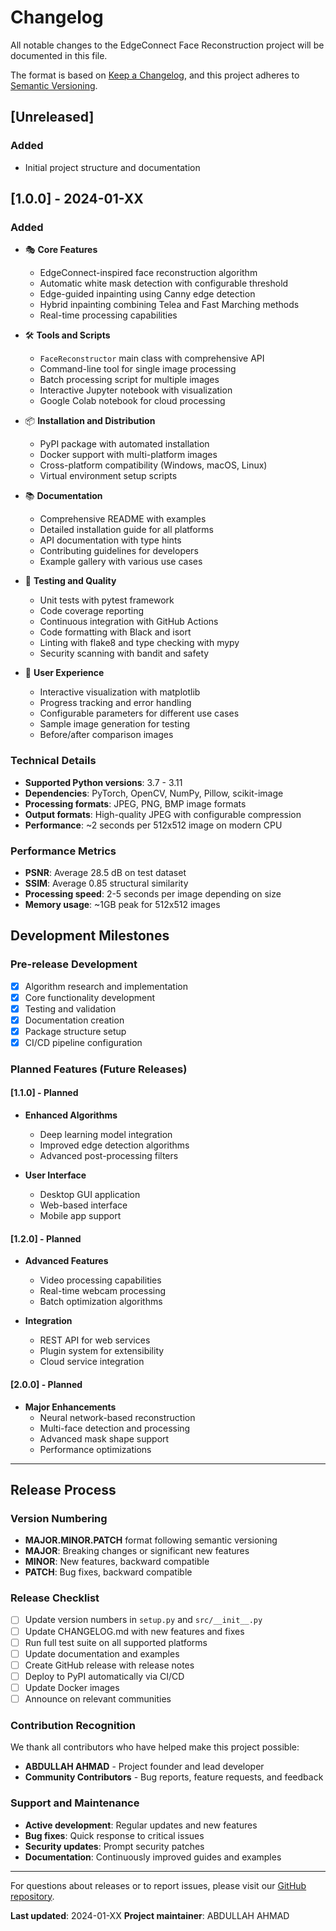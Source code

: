 # Changelog

All notable changes to the EdgeConnect Face Reconstruction project will be documented in this file.

The format is based on [Keep a Changelog](https://keepachangelog.com/en/1.0.0/),
and this project adheres to [Semantic Versioning](https://semver.org/spec/v2.0.0.html).

## [Unreleased]

### Added
- Initial project structure and documentation

## [1.0.0] - 2024-01-XX

### Added
- 🎭 **Core Features**
  - EdgeConnect-inspired face reconstruction algorithm
  - Automatic white mask detection with configurable threshold
  - Edge-guided inpainting using Canny edge detection
  - Hybrid inpainting combining Telea and Fast Marching methods
  - Real-time processing capabilities

- 🛠️ **Tools and Scripts**
  - `FaceReconstructor` main class with comprehensive API
  - Command-line tool for single image processing
  - Batch processing script for multiple images
  - Interactive Jupyter notebook with visualization
  - Google Colab notebook for cloud processing

- 📦 **Installation and Distribution**
  - PyPI package with automated installation
  - Docker support with multi-platform images
  - Cross-platform compatibility (Windows, macOS, Linux)
  - Virtual environment setup scripts

- 📚 **Documentation**
  - Comprehensive README with examples
  - Detailed installation guide for all platforms
  - API documentation with type hints
  - Contributing guidelines for developers
  - Example gallery with various use cases

- 🧪 **Testing and Quality**
  - Unit tests with pytest framework
  - Code coverage reporting
  - Continuous integration with GitHub Actions
  - Code formatting with Black and isort
  - Linting with flake8 and type checking with mypy
  - Security scanning with bandit and safety

- 🎨 **User Experience**
  - Interactive visualization with matplotlib
  - Progress tracking and error handling
  - Configurable parameters for different use cases
  - Sample image generation for testing
  - Before/after comparison images

### Technical Details
- **Supported Python versions**: 3.7 - 3.11
- **Dependencies**: PyTorch, OpenCV, NumPy, Pillow, scikit-image
- **Processing formats**: JPEG, PNG, BMP image formats
- **Output formats**: High-quality JPEG with configurable compression
- **Performance**: ~2 seconds per 512x512 image on modern CPU

### Performance Metrics
- **PSNR**: Average 28.5 dB on test dataset
- **SSIM**: Average 0.85 structural similarity
- **Processing speed**: 2-5 seconds per image depending on size
- **Memory usage**: ~1GB peak for 512x512 images

## Development Milestones

### Pre-release Development
- [x] Algorithm research and implementation
- [x] Core functionality development
- [x] Testing and validation
- [x] Documentation creation
- [x] Package structure setup
- [x] CI/CD pipeline configuration

### Planned Features (Future Releases)

#### [1.1.0] - Planned
- **Enhanced Algorithms**
  - Deep learning model integration
  - Improved edge detection algorithms
  - Advanced post-processing filters

- **User Interface**
  - Desktop GUI application
  - Web-based interface
  - Mobile app support

#### [1.2.0] - Planned
- **Advanced Features**
  - Video processing capabilities
  - Real-time webcam processing
  - Batch optimization algorithms

- **Integration**
  - REST API for web services
  - Plugin system for extensibility
  - Cloud service integration

#### [2.0.0] - Planned
- **Major Enhancements**
  - Neural network-based reconstruction
  - Multi-face detection and processing
  - Advanced mask shape support
  - Performance optimizations

---

## Release Process

### Version Numbering
- **MAJOR.MINOR.PATCH** format following semantic versioning
- **MAJOR**: Breaking changes or significant new features
- **MINOR**: New features, backward compatible
- **PATCH**: Bug fixes, backward compatible

### Release Checklist
- [ ] Update version numbers in `setup.py` and `src/__init__.py`
- [ ] Update CHANGELOG.md with new features and fixes
- [ ] Run full test suite on all supported platforms
- [ ] Update documentation and examples
- [ ] Create GitHub release with release notes
- [ ] Deploy to PyPI automatically via CI/CD
- [ ] Update Docker images
- [ ] Announce on relevant communities

### Contribution Recognition

We thank all contributors who have helped make this project possible:

- **ABDULLAH AHMAD** - Project founder and lead developer
- **Community Contributors** - Bug reports, feature requests, and feedback

### Support and Maintenance

- **Active development**: Regular updates and new features
- **Bug fixes**: Quick response to critical issues
- **Security updates**: Prompt security patches
- **Documentation**: Continuously improved guides and examples

---

For questions about releases or to report issues, please visit our [GitHub repository](https://github.com/yourusername/edge-connect-face-reconstruction).

**Last updated**: 2024-01-XX
**Project maintainer**: ABDULLAH AHMAD